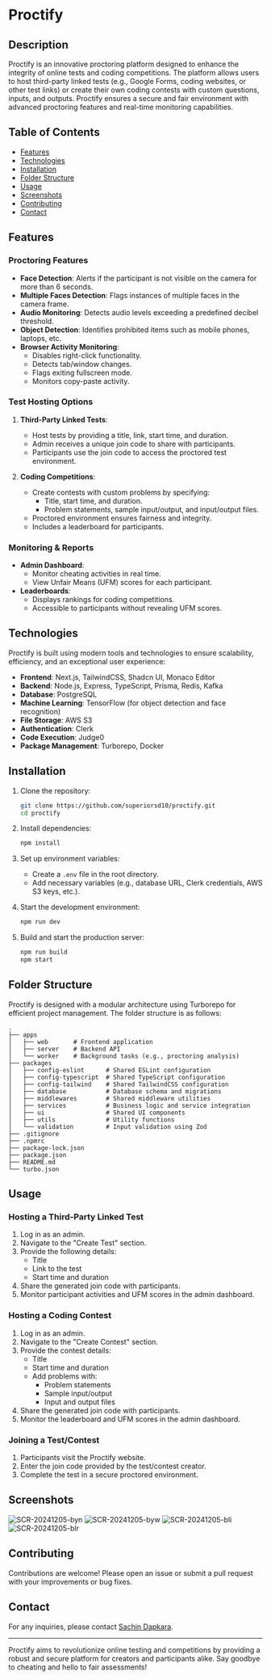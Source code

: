 # Proctify

## Description
Proctify is an innovative proctoring platform designed to enhance the integrity of online tests and coding competitions. The platform allows users to host third-party linked tests (e.g., Google Forms, coding websites, or other test links) or create their own coding contests with custom questions, inputs, and outputs. Proctify ensures a secure and fair environment with advanced proctoring features and real-time monitoring capabilities.

## Table of Contents
- [Features](#features)
- [Technologies](#technologies)
- [Installation](#installation)
- [Folder Structure](#folder-structure)
- [Usage](#usage)
- [Screenshots](#screenshots)
- [Contributing](#contributing)
- [Contact](#contact)

## Features

### Proctoring Features
- **Face Detection**: Alerts if the participant is not visible on the camera for more than 6 seconds.
- **Multiple Faces Detection**: Flags instances of multiple faces in the camera frame.
- **Audio Monitoring**: Detects audio levels exceeding a predefined decibel threshold.
- **Object Detection**: Identifies prohibited items such as mobile phones, laptops, etc.
- **Browser Activity Monitoring**:
  - Disables right-click functionality.
  - Detects tab/window changes.
  - Flags exiting fullscreen mode.
  - Monitors copy-paste activity.

### Test Hosting Options
1. **Third-Party Linked Tests**:
   - Host tests by providing a title, link, start time, and duration.
   - Admin receives a unique join code to share with participants.
   - Participants use the join code to access the proctored test environment.

2. **Coding Competitions**:
   - Create contests with custom problems by specifying:
     - Title, start time, and duration.
     - Problem statements, sample input/output, and input/output files.
   - Proctored environment ensures fairness and integrity.
   - Includes a leaderboard for participants.

### Monitoring & Reports
- **Admin Dashboard**:
  - Monitor cheating activities in real time.
  - View Unfair Means (UFM) scores for each participant.
- **Leaderboards**:
  - Displays rankings for coding competitions.
  - Accessible to participants without revealing UFM scores.

## Technologies
Proctify is built using modern tools and technologies to ensure scalability, efficiency, and an exceptional user experience:

- **Frontend**: Next.js, TailwindCSS, Shadcn UI, Monaco Editor
- **Backend**: Node.js, Express, TypeScript, Prisma, Redis, Kafka
- **Database**: PostgreSQL
- **Machine Learning**: TensorFlow (for object detection and face recognition)
- **File Storage**: AWS S3
- **Authentication**: Clerk
- **Code Execution**: Judge0
- **Package Management**: Turborepo, Docker

## Installation

1. Clone the repository:
   ```bash
   git clone https://github.com/superiorsd10/proctify.git
   cd proctify
   ```

2. Install dependencies:
   ```bash
   npm install
   ```

3. Set up environment variables:
   - Create a `.env` file in the root directory.
   - Add necessary variables (e.g., database URL, Clerk credentials, AWS S3 keys, etc.).

4. Start the development environment:
   ```bash
   npm run dev
   ```

5. Build and start the production server:
   ```bash
   npm run build
   npm start
   ```

## Folder Structure
Proctify is designed with a modular architecture using Turborepo for efficient project management. The folder structure is as follows:

```
.
├── apps
│   ├── web       # Frontend application
│   ├── server    # Backend API
│   └── worker    # Background tasks (e.g., proctoring analysis)
├── packages
│   ├── config-eslint      # Shared ESLint configuration
│   ├── config-typescript  # Shared TypeScript configuration
│   ├── config-tailwind    # Shared TailwindCSS configuration
│   ├── database           # Database schema and migrations
│   ├── middlewares        # Shared middleware utilities
│   ├── services           # Business logic and service integration
│   ├── ui                 # Shared UI components
│   ├── utils              # Utility functions
│   └── validation         # Input validation using Zod
├── .gitignore
├── .npmrc
├── package-lock.json
├── package.json
├── README.md
└── turbo.json
```

## Usage

### Hosting a Third-Party Linked Test
1. Log in as an admin.
2. Navigate to the "Create Test" section.
3. Provide the following details:
   - Title
   - Link to the test
   - Start time and duration
4. Share the generated join code with participants.
5. Monitor participant activities and UFM scores in the admin dashboard.

### Hosting a Coding Contest
1. Log in as an admin.
2. Navigate to the "Create Contest" section.
3. Provide the contest details:
   - Title
   - Start time and duration
   - Add problems with:
     - Problem statements
     - Sample input/output
     - Input and output files
4. Share the generated join code with participants.
5. Monitor the leaderboard and UFM scores in the admin dashboard.

### Joining a Test/Contest
1. Participants visit the Proctify website.
2. Enter the join code provided by the test/contest creator.
3. Complete the test in a secure proctored environment.

## Screenshots

![SCR-20241205-byn](https://github.com/user-attachments/assets/3fe92396-690b-44db-88e7-5f642599f5b8)
![SCR-20241205-byw](https://github.com/user-attachments/assets/0f658f1b-e7b6-4355-a7e3-79a00ce27baa)
![SCR-20241205-bli](https://github.com/user-attachments/assets/01c7541e-a10e-45e8-bf09-c94ddddc2a72)
![SCR-20241205-blr](https://github.com/user-attachments/assets/e2ea7755-c54e-41d3-82db-0756697c6f5c)


## Contributing
Contributions are welcome! Please open an issue or submit a pull request with your improvements or bug fixes.

## Contact
For any inquiries, please contact [Sachin Dapkara](mailto:sachindapkara6@gmail.com).

---
Proctify aims to revolutionize online testing and competitions by providing a robust and secure platform for creators and participants alike. Say goodbye to cheating and hello to fair assessments!

